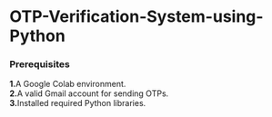 # OTP-Verification-System-using-Python

<h3>Prerequisites</h3
Before running the code, ensure you have:

<b>1.</b>A Google Colab environment.<br>
<b>2.</b>A valid Gmail account for sending OTPs.<br>
<b>3.</b>Installed required Python libraries.<br>
